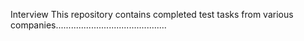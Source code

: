 Interview
This repository contains completed test tasks from various companies............................................
